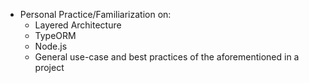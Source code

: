 - Personal Practice/Familiarization on:
  - Layered Architecture
  - TypeORM
  - Node.js
  - General use-case and best practices of the aforementioned in a project
